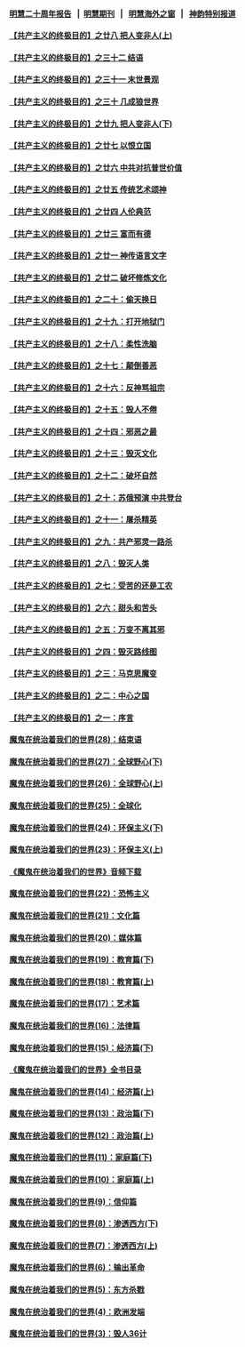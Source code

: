 #### [明慧二十周年报告](https://github.com/gfw-breaker/mh-reports/blob/master/README.md?t=07141535) &nbsp;&nbsp;|&nbsp;&nbsp;[明慧期刊](https://github.com/gfw-breaker/mh-qikan) &nbsp;&nbsp;|&nbsp;&nbsp; [明慧海外之窗](https://github.com/gfw-breaker/mh-news/blob/master/README.md?t=07141535) &nbsp;&nbsp;|&nbsp;&nbsp; [神韵特别报道](https://github.com/gfw-breaker/mh-news/blob/master/shenyun.md?t=07141535) 

#### [【共产主义的终极目的】之廿八 把人变非人(上)](../pages/nsc422/n11340492.md?t=07141535) 

#### [【共产主义的终极目的】之三十二 结语](../pages/nsc422/n11360535.md?t=07141535) 

#### [【共产主义的终极目的】之三十一 末世景观](../pages/nsc422/n11351129.md?t=07141535) 

#### [【共产主义的终极目的】之三十 几成狼世界](../pages/nsc422/n11348280.md?t=07141535) 

#### [【共产主义的终极目的】之廿九 把人变非人(下)](../pages/nsc422/n11344140.md?t=07141535) 

#### [【共产主义的终极目的】之廿七 以恨立国](../pages/nsc422/n11336944.md?t=07141535) 

#### [【共产主义的终极目的】之廿六 中共对抗普世价值](../pages/nsc422/n11324785.md?t=07141535) 

#### [【共产主义的终极目的】之廿五 传统艺术颂神](../pages/nsc422/n11296396.md?t=07141535) 

#### [【共产主义的终极目的】之廿四 人伦典范](../pages/nsc422/n11296397.md?t=07141535) 

#### [【共产主义的终极目的】之廿三 富而有德](../pages/nsc422/n11283598.md?t=07141535) 

#### [【共产主义的终极目的】之廿一 神传语言文字](../pages/nsc422/n11263265.md?t=07141535) 

#### [【共产主义的终极目的】之廿二 破坏修炼文化](../pages/nsc422/n11245728.md?t=07141535) 

#### [【共产主义的终极目的】之二十：偷天换日](../pages/nsc422/n11238846.md?t=07141535) 

#### [【共产主义的终极目的】之十九：打开地狱门](../pages/nsc422/n11206376.md?t=07141535) 

#### [【共产主义的终极目的】之十八：柔性洗脑](../pages/nsc422/n11199994.md?t=07141535) 

#### [【共产主义的终极目的】之十七：颠倒善恶](../pages/nsc422/n11179782.md?t=07141535) 

#### [【共产主义的终极目的】之十六：反神骂祖宗](../pages/nsc422/n11166798.md?t=07141535) 

#### [【共产主义的终极目的】之十五：毁人不倦](../pages/nsc422/n11166792.md?t=07141535) 

#### [【共产主义的终极目的】之十四：邪恶之最](../pages/nsc422/n11150249.md?t=07141535) 

#### [【共产主义的终极目的】之十三：毁灭文化](../pages/nsc422/n11135227.md?t=07141535) 

#### [【共产主义的终极目的】之十二：破坏自然](../pages/nsc422/n11135214.md?t=07141535) 

#### [【共产主义的终极目的】之十：苏俄预演 中共登台](../pages/nsc422/n11118424.md?t=07141535) 

#### [【共产主义的终极目的】之十一：屠杀精英](../pages/nsc422/n11118442.md?t=07141535) 

#### [【共产主义的终极目的】之九：共产邪灵一路杀](../pages/nsc422/n11114139.md?t=07141535) 

#### [【共产主义的终极目的】之八：毁灭人类](../pages/nsc422/n11108503.md?t=07141535) 

#### [【共产主义的终极目的】之七：受苦的还是工农](../pages/nsc422/n11101809.md?t=07141535) 

#### [【共产主义的终极目的】之六：甜头和苦头](../pages/nsc422/n11096971.md?t=07141535) 

#### [【共产主义的终极目的】之五：万变不离其邪](../pages/nsc422/n11091285.md?t=07141535) 

#### [【共产主义的终极目的】之四：毁灭路线图](../pages/nsc422/n11086284.md?t=07141535) 

#### [【共产主义的终极目的】之三：马克思魔变](../pages/nsc422/n11061941.md?t=07141535) 

#### [【共产主义的终极目的】之二：中心之国](../pages/nsc422/n11047728.md?t=07141535) 

#### [【共产主义的终极目的】之一：序言](../pages/nsc422/n11086077.md?t=07141535) 

#### [魔鬼在统治着我们的世界(28)：结束语](../pages/nsc422/n10936246.md?t=07141535) 

#### [魔鬼在统治着我们的世界(27)：全球野心(下)](../pages/nsc422/n10928319.md?t=07141535) 

#### [魔鬼在统治着我们的世界(26)：全球野心(上)](../pages/nsc422/n10900318.md?t=07141535) 

#### [魔鬼在统治着我们的世界(25)：全球化](../pages/nsc422/n10788205.md?t=07141535) 

#### [魔鬼在统治着我们的世界(24)：环保主义(下)](../pages/nsc422/n10695307.md?t=07141535) 

#### [魔鬼在统治着我们的世界(23)：环保主义(上)](../pages/nsc422/n10688613.md?t=07141535) 

#### [《魔鬼在统治着我们的世界》音频下载](../pages/nsc422/n10635553.md?t=07141535) 

#### [魔鬼在统治着我们的世界(22)：恐怖主义](../pages/nsc422/n10614727.md?t=07141535) 

#### [魔鬼在统治着我们的世界(21)：文化篇](../pages/nsc422/n10597706.md?t=07141535) 

#### [魔鬼在统治着我们的世界(20)：媒体篇](../pages/nsc422/n10586579.md?t=07141535) 

#### [魔鬼在统治着我们的世界(19)：教育篇(下)](../pages/nsc422/n10564808.md?t=07141535) 

#### [魔鬼在统治着我们的世界(18)：教育篇(上)](../pages/nsc422/n10526970.md?t=07141535) 

#### [魔鬼在统治着我们的世界(17)：艺术篇](../pages/nsc422/n10499093.md?t=07141535) 

#### [魔鬼在统治着我们的世界(16)：法律篇](../pages/nsc422/n10485969.md?t=07141535) 

#### [魔鬼在统治着我们的世界(15)：经济篇(下)](../pages/nsc422/n10469975.md?t=07141535) 

#### [《魔鬼在统治着我们的世界》全书目录](../pages/nsc422/n10464261.md?t=07141535) 

#### [魔鬼在统治着我们的世界(14)：经济篇(上)](../pages/nsc422/n10457370.md?t=07141535) 

#### [魔鬼在统治着我们的世界(13)：政治篇(下)](../pages/nsc422/n10448270.md?t=07141535) 

#### [魔鬼在统治着我们的世界(12)：政治篇(上)](../pages/nsc422/n10444576.md?t=07141535) 

#### [魔鬼在统治着我们的世界(11)：家庭篇(下)](../pages/nsc422/n10440961.md?t=07141535) 

#### [魔鬼在统治着我们的世界(10)：家庭篇(上)](../pages/nsc422/n10435448.md?t=07141535) 

#### [魔鬼在统治着我们的世界(9)：信仰篇](../pages/nsc422/n10432159.md?t=07141535) 

#### [魔鬼在统治着我们的世界(8)：渗透西方(下)](../pages/nsc422/n10429603.md?t=07141535) 

#### [魔鬼在统治着我们的世界(7)：渗透西方(上)](../pages/nsc422/n10426013.md?t=07141535) 

#### [魔鬼在统治着我们的世界(6)：输出革命](../pages/nsc422/n10421536.md?t=07141535) 

#### [魔鬼在统治着我们的世界(5)：东方杀戮](../pages/nsc422/n10417707.md?t=07141535) 

#### [魔鬼在统治着我们的世界(4)：欧洲发端](../pages/nsc422/n10414890.md?t=07141535) 

#### [魔鬼在统治着我们的世界(3)：毁人36计](../pages/nsc422/n10411583.md?t=07141535) 

